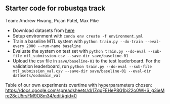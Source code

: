 ## Starter code for robustqa track
Team: Andrew Hwang, Pujan Patel, Max Pike
- Download datasets from [here](https://drive.google.com/file/d/1Fv2d30hY-2niU7t61ktnMsi_HUXS6-Qx/view?usp=sharing)
- Setup environment with `conda env create -f environment.yml`
- Train a baseline MTL system with `python train.py --do-train --eval-every 2000 --run-name baseline`
- Evaluate the system on test set with `python train.py --do-eval --sub-file mtl_submission.csv --save-dir save/baseline-01`
- Upload the csv file in `save/baseline-01` to the test leaderboard. For the validation leaderboard, run `python train.py --do-eval --sub-file mtl_submission_val.csv --save-dir save/baseline-01 --eval-dir datasets/oodomain_val`

Table of our own experiments overtime with hyperparameters chosen: 
https://docs.google.com/spreadsheets/d/1ZqgFEHeP8G1bj22o0WHS_g3ieMre28cU5rsFM9O8m34/edit#gid=0
